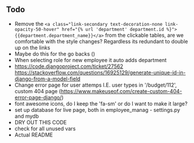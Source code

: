 ## Todo
- Remove the `<a class="link-secondary text-decoration-none link-opacity-50-hover" href="{% url 'department' department.id %}">{{department.department_name}}</a>` from the clickable tables, are we comfortable with the style changes? Regardless its redundant to double up on the links
- Maybe do this for the go backs (<a href="javascript:history.go(-1)" class="btn btn-outline-light mb-3"><i class="fa-solid fa-arrow-left"></i></a>)
- When selecting role for new employee it auto adds department
- https://code.djangoproject.com/ticket/27562  https://stackoverflow.com/questions/16925129/generate-unique-id-in-django-from-a-model-field
- Change error page for user attemps I.E. user types in '/budget/112', custom 404 page (https://www.makeuseof.com/create-custom-404-error-page-django/)
- font awesome icons, do I keep the 'fa-sm' or do I want to make it large?
- set up database for live page, both in employee_manag - settings.py and mydb
- DRY OUT THIS CODE
- check for all unused vars
- Actual README